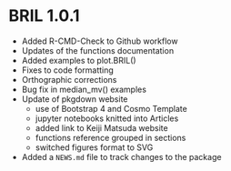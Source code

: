 # BRIL 1.0.1

* Added R-CMD-Check to Github workflow
* Updates of the functions documentation
* Added examples to plot.BRIL()
* Fixes to code formatting
* Orthographic corrections
* Bug fix in median_mv() examples
* Update of pkgdown website
    * use of Bootstrap 4 and Cosmo Template
    * jupyter notebooks knitted into Articles
    * added link to Keiji Matsuda website
    * functions reference grouped in sections
    * switched figures format to SVG
* Added a `NEWS.md` file to track changes to the package